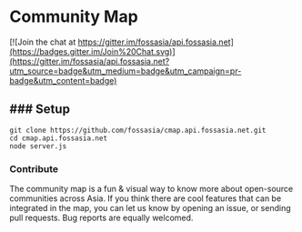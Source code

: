 Community Map
=============

[![Join the chat at https://gitter.im/fossasia/api.fossasia.net](https://badges.gitter.im/Join%20Chat.svg)](https://gitter.im/fossasia/api.fossasia.net?utm_source=badge&utm_medium=badge&utm_campaign=pr-badge&utm_content=badge)

### Setup
-----

```
git clone https://github.com/fossasia/cmap.api.fossasia.net.git
cd cmap.api.fossasia.net
node server.js
```

### Contribute

The community map is a fun & visual way to know more about open-source communities across Asia. If you think there are cool features that can be integrated in the map, you can let us know by opening an issue, or sending pull requests. Bug reports are equally welcomed.